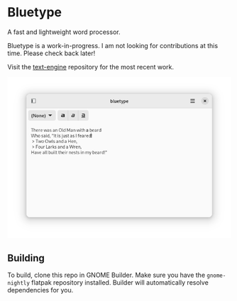 # Bluetype
A fast and lightweight word processor.

Bluetype is a work-in-progress. I am not looking for contributions at this
time. Please check back later!

Visit the [text-engine](https://github.com/mjakeman/text-engine) repository for
the most recent work.

![Screenshot of Bluetype UI](data/screenshot.png)

## Building
To build, clone this repo in GNOME Builder. Make sure you have the
`gnome-nightly` flatpak repository installed. Builder will automatically
resolve dependencies for you.

